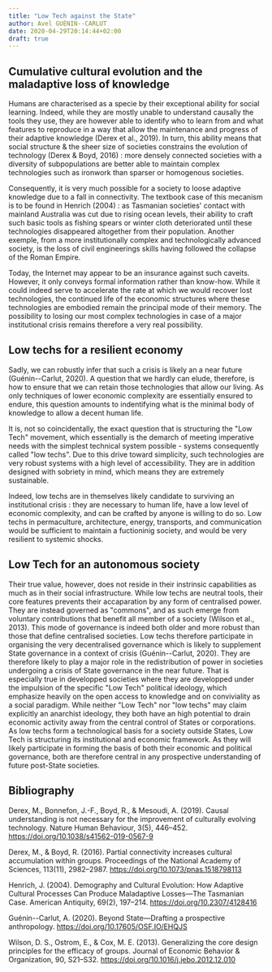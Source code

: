 ```yaml
---
title: "Low Tech against the State"
author: Avel GUÉNIN--CARLUT
date: 2020-04-29T20:14:44+02:00
draft: true
---
```


## Cumulative cultural evolution and the maladaptive loss of knowledge

Humans are characterised as a specie by their exceptional ability for social learning. Indeed, while they are mostly unable to understand causally the tools they use, they are however able to identify who to learn from and what features to reproduce in a way that allow the maintenance and progress of their adaptive knowledge (Derex et al., 2019). In turn, this ability means that social structure & the sheer size of societies constrains the evolution of technology (Derex & Boyd, 2016) : more densely connected societies with a diversity of subpopulations are better able to maintain complex technologies such as ironwork than sparser or homogenous societies.

Consequently, it is very much possible for a society to loose adaptive knowledge due to a fall in connectivity. The textbook case of this mecanism is to be found in Henrich (2004) : as Tasmanian societies' contact with mainland Australia was cut due to rising ocean levels, their ability to craft such basic tools as fishing spears or winter cloth deteriorated until these technologies disappeared altogether from their population. Another exemple, from a more institutionally complex and technologically advanced society, is the loss of civil engineerings skills having followed the collapse of the Roman Empire.

Today, the Internet may appear to be an insurance against such caveits. However, it only conveys formal information rather than know-how. While it could indeed serve to accelerate the rate at which we would recover lost technologies, the continued life of the economic structures where these technologies are embodied remain the principal mode of their memory. The possibility to losing our most complex technologies in case of a major institutional crisis remains therefore a very real possibility.


## Low techs for a resilient economy

Sadly, we can robustly infer that such a crisis is likely an a near future (Guénin--Carlut, 2020). A question that we hardly can elude, therefore, is how to ensure that we can retain those technologies that allow our living. As only techniques of lower economic complexity are essentially ensured to endure, this question amounts to indentifying what is the minimal body of knowledge to allow a decent human life.

It is, not so coincidentally, the exact question that is structuring the "Low Tech" movement,  which essentially is the demarch of meeting imperative needs with the simplest technical system possible - systems consequently called "low techs". Due to this drive toward simplicity, such technologies are very robust systems with a high level of accessibility. They are in addition designed with sobriety in mind, which means they are extremely sustainable.

Indeed, low techs are in themselves likely candidate to surviving an institutional crisis : they are necessary to human life, have a low level of economic complexity, and can be crafted by anyone is willing to do so. Low techs in permaculture, architecture, energy, transports, and communication would be sufficient to maintain a fuctioninig society, and would be very resilient to systemic shocks.


## Low Tech for an autonomous society

Their true value, however, does not reside in their instrinsic capabilities as much as in their social infrastructure. While low techs are neutral tools, their core features prevents their accaparation by any form of centralised power. They are instead governed as "commons", and as such emerge from voluntary contributions that benefit all member of a society (Wilson et al., 2013). This mode of governance is indeed both older and more robust than those that define centralised societies.
Low techs therefore participate in organising the very decentralised governance which is likely to supplement State governance in a context of crisis (Guénin--Carlut, 2020). They are therefore likely to play a major role in the redistribution of power in societies undergoing a crisis of State governance in the near future. That is especially true in developped societies where they are developped under the impulsion of the specific "Low Tech" political ideology, which emphasize heavily on the open access to knowledge and on conviviality as a social paradigm.
While neither "Low Tech" nor "low techs" may claim explicitly an anarchist ideology, they both have an high potential to drain economic activity away from the central control of States or corporations. As low techs form a technological basis for a society outside States, Low Tech is structuring its institutional and economic framework. As they will likely participate in forming the basis of both their economic and political governance, both are therefore central in any prospective understanding of future post-State societies.



## Bibliography

Derex, M., Bonnefon, J.-F., Boyd, R., & Mesoudi, A. (2019). Causal understanding is not necessary for the improvement of culturally evolving technology. Nature Human Behaviour, 3(5), 446–452. https://doi.org/10.1038/s41562-019-0567-9

Derex, M., & Boyd, R. (2016). Partial connectivity increases cultural accumulation within groups. Proceedings of the National Academy of Sciences, 113(11), 2982–2987. https://doi.org/10.1073/pnas.1518798113

Henrich, J. (2004). Demography and Cultural Evolution: How Adaptive Cultural Processes Can Produce Maladaptive Losses—The Tasmanian Case. American Antiquity, 69(2), 197–214. https://doi.org/10.2307/4128416

Guénin--Carlut, A. (2020). Beyond State—Drafting a prospective anthropology. https://doi.org/10.17605/OSF.IO/EHQJS

Wilson, D. S., Ostrom, E., & Cox, M. E. (2013). Generalizing the core design principles for the efficacy of groups. Journal of Economic Behavior & Organization, 90, S21–S32. https://doi.org/10.1016/j.jebo.2012.12.010
